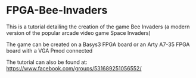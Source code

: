 # FPGA-Bee-Invaders

This is a tutorial detailing the creation of the game Bee Invaders (a modern version of the popular arcade video game Space Invaders)

The game can be created on a Basys3 FPGA board or an Arty A7-35 FPGA board with a VGA Pmod connected

The tutorial can also be found at: https://www.facebook.com/groups/531689251056552/
